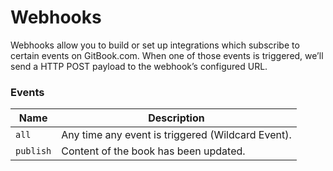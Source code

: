 # Webhooks

Webhooks allow you to build or set up integrations which subscribe to certain events on GitBook.com. When one of those events is triggered, we’ll send a HTTP POST payload to the webhook’s configured URL. 

### Events

| Name | Description |
| ---- | ----------- |
| `all` | Any time any event is triggered (Wildcard Event). |
| `publish` | Content of the book has been updated. |